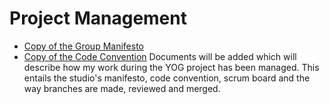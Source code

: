 # Project Management

- [Copy of the Group Manifesto](1.%20Group%20Manifesto.md)
- [Copy of the Code Convention](2.%20Code%20Convention)
Documents will be added which will describe how my work during the YOG project has been managed. This entails the studio's manifesto, code convention, scrum board and the way branches are made, reviewed and merged. 
